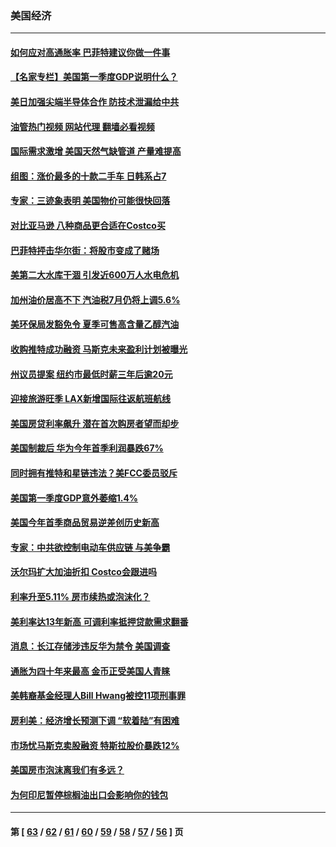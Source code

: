 ### 美国经济
---
#### [如何应对高通胀率 巴菲特建议你做一件事](../../pages/ncid1078158/n13725711.md?05030845) 
#### [【名家专栏】美国第一季度GDP说明什么？](../../pages/ncid1078158/n13725561.md?05030845) 
#### [美日加强尖端半导体合作 防技术泄漏给中共](../../pages/ncid1078158/n13725683.md?05030845) 
#### [油管热门视频 网站代理 翻墙必看视频](http://209.222.30.114:81/youtube.html?05030845)
#### [国际需求激增 美国天然气缺管道 产量难提高](../../pages/ncid1078158/n13725419.md?05030845) 
#### [组图：涨价最多的十款二手车 日韩系占7](../../pages/ncid1078158/n13721872.md?05030845) 
#### [专家：三迹象表明 美国物价可能很快回落](../../pages/ncid1078158/n13724887.md?05030845) 
#### [对比亚马逊 八种商品更合适在Costco买](../../pages/ncid1078158/n13722746.md?05030845) 
#### [巴菲特抨击华尔街：将股市变成了赌场](../../pages/ncid1078158/n13724368.md?05030845) 
#### [美第二大水库干涸 引发近600万人水电危机](../../pages/ncid1078158/n13724250.md?05030845) 
#### [加州油价居高不下 汽油税7月仍将上调5.6%](../../pages/ncid1078158/n13723753.md?05030845) 
#### [美环保局发豁免令 夏季可售高含量乙醇汽油](../../pages/ncid1078158/n13723630.md?05030845) 
#### [收购推特成功融资 马斯克未来盈利计划被曝光](../../pages/ncid1078158/n13723526.md?05030845) 
#### [州议员提案 纽约市最低时薪三年后逾20元](../../pages/ncid1078158/n13723070.md?05030845) 
#### [迎接旅游旺季 LAX新增国际往返航班航线](../../pages/ncid1078158/n13722824.md?05030845) 
#### [美国房贷利率飙升 潜在首次购房者望而却步](../../pages/ncid1078158/n13722721.md?05030845) 
#### [美国制裁后 华为今年首季利润暴跌67%](../../pages/ncid1078158/n13722751.md?05030845) 
#### [同时拥有推特和星链违法？美FCC委员驳斥](../../pages/ncid1078158/n13722679.md?05030845) 
#### [美国第一季度GDP意外萎缩1.4%](../../pages/ncid1078158/n13722625.md?05030845) 
#### [美国今年首季商品贸易逆差创历史新高](../../pages/ncid1078158/n13722368.md?05030845) 
#### [专家：中共欲控制电动车供应链 与美争霸](../../pages/ncid1078158/n13722161.md?05030845) 
#### [沃尔玛扩大加油折扣 Costco会跟进吗](../../pages/ncid1078158/n13722105.md?05030845) 
#### [利率升至5.11% 房市续热或泡沫化？](../../pages/ncid1078158/n13721966.md?05030845) 
#### [美利率达13年新高 可调利率抵押贷款需求翻番](../../pages/ncid1078158/n13722042.md?05030845) 
#### [消息：长江存储涉违反华为禁令 美国调查](../../pages/ncid1078158/n13721928.md?05030845) 
#### [通胀为四十年来最高 金币正受美国人青睐](../../pages/ncid1078158/n13721830.md?05030845) 
#### [美韩裔基金经理人Bill Hwang被控11项刑事罪](../../pages/ncid1078158/n13721871.md?05030845) 
#### [房利美：经济增长预测下调 “软着陆”有困难](../../pages/ncid1078158/n13721513.md?05030845) 
#### [市场忧马斯克卖股融资 特斯拉股价暴跌12%](../../pages/ncid1078158/n13721391.md?05030845) 
#### [美国房市泡沫离我们有多远？](../../pages/ncid1078158/n13721458.md?05030845) 
#### [为何印尼暂停棕榈油出口会影响你的钱包](../../pages/ncid1078158/n13721205.md?05030845) 

---
#### 第 [ [63](./63.md?05030845) / [62](./62.md?05030845) / [61](./61.md?05030845) / [60](./60.md?05030845) / [59](./59.md?05030845) / [58](./58.md?05030845) / [57](./57.md?05030845) / [56](./56.md?05030845) ] 页
